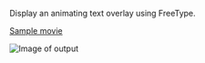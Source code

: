 
Display an animating text overlay using FreeType.

[Sample movie](https://phrasep.com/~lvecsey/software/animkit/output_actionbar.mp4)

![Image of output](https://phrasep.com/~lvecsey/software/animkit/actionbar.png)
